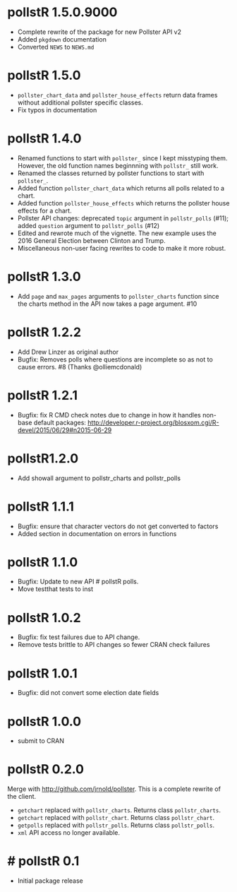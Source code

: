 # pollstR 1.5.0.9000

* Complete rewrite of the package for new Pollster API v2
* Added `pkgdown` documentation
* Converted `NEWS` to `NEWS.md`

# pollstR 1.5.0

* `pollster_chart_data` and `pollster_house_effects` return data frames without additional pollster specific classes.
* Fix typos in documentation

# pollstR 1.4.0

* Renamed functions to start with `pollster_` since I kept misstyping them. However,
    the old function names beginnning with `pollstr_` still work.
* Renamed the classes returned by pollster functions to start with `pollster_`.
* Added function `pollster_chart_data` which returns all polls related to a chart.
* Added function `pollster_house_effects` which returns the pollster house effects for a chart.
* Pollster API changes: deprecated `topic` argument in `pollstr_polls` (#11);
  added `question` argument to `pollstr_polls` (#12)
* Edited and rewrote much of the vignette. The new example uses the 2016 General Election
    between Clinton and Trump.
* Miscellaneous non-user facing rewrites to code to make it more robust.

# pollstR 1.3.0

* Add `page` and `max_pages` arguments to `pollster_charts` function since the charts method in the API now takes a page argument. #10

# pollstR 1.2.2

* Add Drew Linzer as original author
* Bugfix: Removes polls where questions are incomplete so as not to cause errors. #8 (Thanks @olliemcdonald)

# pollstR 1.2.1

* Bugfix: fix R CMD check notes due to change in how it handles non-base default packages: http://developer.r-project.org/blosxom.cgi/R-devel/2015/06/29#n2015-06-29

# pollstR1.2.0

* Add showall argument to pollstr_charts and pollstr_polls

# pollstR 1.1.1

* Bugfix: ensure that character vectors do not get converted to factors
* Added section in documentation on errors in functions

# pollstR 1.1.0

* Bugfix: Update to new API # pollstR polls.
* Move testthat tests to inst

# pollstR 1.0.2

* Bugfix: fix test failures due to API change.
* Remove tests brittle to API changes so fewer CRAN check failures

# pollstR 1.0.1

* Bugfix: did not convert some election date fields

# pollstR 1.0.0

* submit to CRAN

# pollstR 0.2.0

Merge with http://github.com/jrnold/pollster. This is a complete rewrite of the client.

* ``getchart`` replaced with ``pollstr_charts``. Returns class ``pollstr_charts``.
* ``getchart`` replaced with ``pollstr_chart``. Returns class ``pollstr_chart``.
* ``getpolls`` replaced with ``pollstr_polls``. Returns class ``pollstr_polls``.
* ``xml`` API access no longer available.

# # pollstR 0.1

* Initial package release


